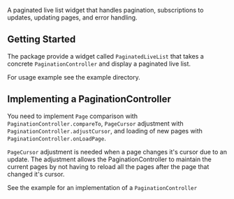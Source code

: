 A paginated live list widget that handles pagination, subscriptions to updates, updating pages, and error handling.

## Getting Started

The package provide a widget called `PaginatedLiveList` that takes a concrete `PaginationController` and display a paginated live list.

For usage example see the example directory.

## Implementing a PaginationController

You need to implement `Page` comparison with `PaginationController.compareTo`, `PageCursor` adjustment with `PaginationController.adjustCursor`, and loading of new pages with `PaginationController.onLoadPage`.

`PageCursor` adjustment is needed when a page changes it's cursor due to an update. The adjustment allows the PaginationController to maintain the current pages by not having to reload all the pages after the page that changed it's cursor.

See the example for an implementation of a `PaginationController`